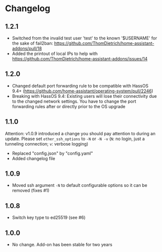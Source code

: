 # Changelog

## 1.2.1

- Switched from the invalid test user 'test' to the known '$USERNAME' for the sake of fail2ban: https://github.com/ThomDietrich/home-assistant-addons/pull/18
- Added the printout of local IPs to help with https://github.com/ThomDietrich/home-assistant-addons/issues/14

## 1.2.0

- Changed default port forwarding rule to be compatible with HassOS 9.4+ (https://github.com/home-assistant/operating-system/pull/2246)
- Breaking with HassOS 9.4: Existing users will lose their connectivity due to the changed network settings. You have to change the port forwarding rules after or directly prior to the OS upgrade 

## 1.1.0

Attention: v1.0.9 introduced a change you should pay attention to during an update.
Please set `other_ssh_options` to `-N` or `-N -v` (`N`: no login, just a tunneling connection; `v`: verbose logging)

- Replaced "config.json" by "config.yaml"
- Added changelog file

## 1.0.9

- Moved ssh argument `-N` to default configurable options so it can be removed (fixes #1)

## 1.0.8

- Switch key type to ed25519 (see #6)

## 1.0.0

- No change. Add-on has been stable for two years
